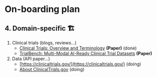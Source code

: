 # On-boarding plan



## 4. Domain-specific 🏗️

1. Clinical trials (blogs, reviews…)
    - [Clinical Trials: Overview and Terminology](https://www.ncbi.nlm.nih.gov/books/NBK209903/) **(Paper)**  (done)
    - [TrialBench: Multi-Modal AI-Ready Clinical Trial Datasets](https://arxiv.org/html/2407.00631v2) **(Paper)**
2. Data (API paper…)
    - [https://clinicaltrials.gov/](https://clinicaltrials.gov/) (doing)
    - [About ClinicalTrials.gov](https://clinicaltrials.gov/about-site/about-ctg) (doing)



